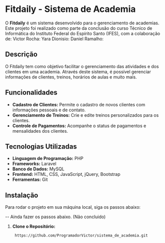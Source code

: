 # Fitdaily - Sistema de Academia

O **Fitdaily** é um sistema desenvolvido para o gerenciamento de academias. Este projeto foi realizado como parte da conclusão do curso Técnico de Informática do Instituto Federal do Espírito Santo (IFES), com a colaboração de:
Victor Rocha:
Yara Dionisio:
Daniel Ramalho:

## Descrição

O Fitdaily tem como objetivo facilitar o gerenciamento das atividades e dos clientes em uma academia. Através deste sistema, é possível gerenciar informações de clientes, treinos, horários de aulas e muito mais.

## Funcionalidades

- **Cadastro de Clientes:** Permite o cadastro de novos clientes com informações pessoais e de contato.
- **Gerenciamento de Treinos:** Crie e edite treinos personalizados para os clientes.
- **Controle de Pagamentos:** Acompanhe o status de pagamentos e mensalidades dos clientes.

## Tecnologias Utilizadas

- **Linguagem de Programação:** PHP
- **Frameworks:** Laravel
- **Banco de Dados:** MySQL
- **Frontend:** HTML, CSS, JavaScript, jQuery, Bootstrap
- **Ferramentas:** Git

## Instalação

Para rodar o projeto em sua máquina local, siga os passos abaixo:

-- Ainda fazer os passos abaixo. (Não concluido)
1. **Clone o Repositório:**
   ```bash
    https://github.com/ProgramadorVictor/sistema_de_academia.git
